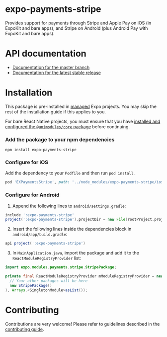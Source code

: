 # expo-payments-stripe

Provides support for payments through Stripe and Apple Pay on iOS (in ExpoKit and bare apps), and Stripe on Android (plus Android Pay with ExpoKit and bare apps).

# API documentation

- [Documentation for the master branch](https://github.com/expo/expo/blob/master/docs/pages/versions/unversioned/sdk/payments.md)
- [Documentation for the latest stable release](https://docs.expo.io/versions/latest/sdk/payments/)

# Installation

This package is pre-installed in [managed](https://docs.expo.io/versions/latest/introduction/managed-vs-bare/) Expo projects. You may skip the rest of the installation guide if this applies to you.

For bare React Native projects, you must ensure that you have [installed and configured the `@unimodules/core` package](https://github.com/unimodules/core) before continuing.

### Add the package to your npm dependencies

```
npm install expo-payments-stripe
```

### Configure for iOS

Add the dependency to your `Podfile` and then run `pod install`.

```ruby
pod 'EXPaymentsStripe', path: '../node_modules/expo-payments-stripe/ios'
```

### Configure for Android

1. Append the following lines to `android/settings.gradle`:

```gradle
include ':expo-payments-stripe'
project(':expo-payments-stripe').projectDir = new File(rootProject.projectDir, '../node_modules/expo-payments-stripe/android')
```

2. Insert the following lines inside the dependencies block in `android/app/build.gradle`:
```gradle
api project(':expo-payments-stripe')
```

3. In `MainApplication.java`, import the package and add it to the `ReactModuleRegistryProvider` list:
```java
import expo.modules.payments.stripe.StripePackage;
```
```java
private final ReactModuleRegistryProvider mModuleRegistryProvider = new ReactModuleRegistryProvider(Arrays.<Package>asList(
  // Your other packages will be here
  new StripePackage()
), Arrays.<SingletonModule>asList());
```

# Contributing

Contributions are very welcome! Please refer to guidelines described in the [contributing guide]( https://github.com/expo/expo#contributing).
